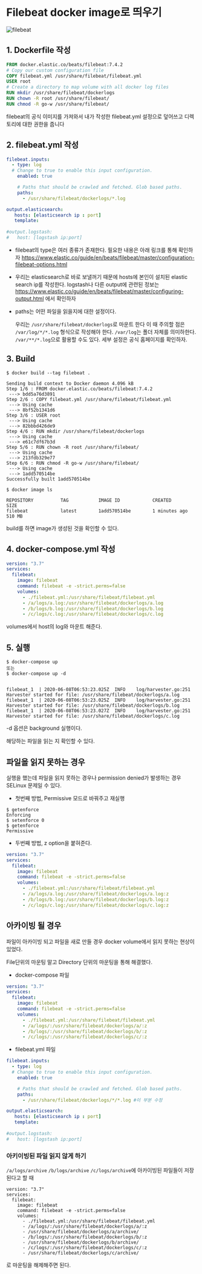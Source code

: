 # Filebeat docker image로 띄우기

![filebeat](https://user-images.githubusercontent.com/28971015/84012009-dc62f600-a9b1-11ea-9f30-26cd704782de.png)

## 1. Dockerfile 작성

```dockerfile
FROM docker.elastic.co/beats/filebeat:7.4.2
# Copy our custom configuration file
COPY filebeat.yml /usr/share/filebeat/filebeat.yml
USER root
# Create a directory to map volume with all docker log files
RUN mkdir /usr/share/filebeat/dockerlogs
RUN chown -R root /usr/share/filebeat/
RUN chmod -R go-w /usr/share/filebeat/
```

filebeat의 공식 이미지를 가져와서 내가 작성한 filebeat.yml 설정으로 덮어쓰고 디렉토리에 대한 권한을 줍니다

## 2. filebeat.yml 작성

```yaml
filebeat.inputs:
  - type: log
  # Change to true to enable this input configuration.
    enabled: true

    # Paths that should be crawled and fetched. Glob based paths.
    paths:
      - /usr/share/filebeat/dockerlogs/*.log

output.elasticsearch:
   hosts: [elasticsearch ip : port]
   template:
   
#output.logstash:
#   host: [logstash ip:port]

```

- filebeat의 type은 여러 종류가 존재한다. 필요한 내용은 아래 링크를 통해 확인하자
  https://www.elastic.co/guide/en/beats/filebeat/master/configuration-filebeat-options.html 

- 우리는 elasticsearch로 바로 보낼꺼기 때문에 hosts에 본인이 설치된 elastic search ip를 작성한다.
  logstash나 다른 output에 관련된 정보는 https://www.elastic.co/guide/en/beats/filebeat/master/configuring-output.html 에서 확인하자

- paths는 어떤 파일을 읽을지에 대한 설정이다.

  우리는 `/usr/share/filebeat/dockerlogs`로 마운트 한다
  이 때 주의할 점은 `/var/log/*/*.log` 형식으로 작성해야 한다. `/var/log`는 폴더 자체를 의미하한다.
  `/var/**/*.log`으로 활용할 수도 있다. 세부 설정은 공식 홈페이지를 확인하자.

## 3. Build

```shell
$ docker build --tag filebeat .

Sending build context to Docker daemon 4.096 kB
Step 1/6 : FROM docker.elastic.co/beats/filebeat:7.4.2
 ---> bdd5a76d3891
Step 2/6 : COPY filebeat.yml /usr/share/filebeat/filebeat.yml
 ---> Using cache
 ---> 8bf52b1341d6
Step 3/6 : USER root
 ---> Using cache
 ---> 82bbbd426de9
Step 4/6 : RUN mkdir /usr/share/filebeat/dockerlogs
 ---> Using cache
 ---> e61c7df67b3d
Step 5/6 : RUN chown -R root /usr/share/filebeat/
 ---> Using cache
 ---> 213fdb329e77
Step 6/6 : RUN chmod -R go-w /usr/share/filebeat/
 ---> Using cache
 ---> 1add570514be
Successfully built 1add570514be

$ docker image ls 

REPOSITORY          TAG           IMAGE ID            CREATED             SIZE
filebeat            latest        1add570514be        1 minutes ago      510 MB
```

build를 하면 image가 생성된 것을 확인할 수 있다.



## 4. docker-compose.yml 작성

```yaml
version: "3.7"
services:
  filebeat:
    image: filebeat
    command: filebeat -e -strict.perms=false
    volumes:
      - ./filebeat.yml:/usr/share/filebeat/filebeat.yml
      - /a/logs/a.log:/usr/share/filebeat/dockerlogs/a.log
      - /b/logs/b.log:/usr/share/filebeat/dockerlogs/b.log
      - /c/logs/c.log:/usr/share/filebeat/dockerlogs/c.log
```

volumes에서 host의 log와 마운트 해준다.



## 5. 실행

```shell
$ docker-compose up
또는
$ docker-compose up -d


filebeat_1  | 2020-06-08T06:53:23.025Z  INFO    log/harvester.go:251    Harvester started for file: /usr/share/filebeat/dockerlogs/a.log
filebeat_1  | 2020-06-08T06:53:23.025Z  INFO    log/harvester.go:251    Harvester started for file: /usr/share/filebeat/dockerlogs/b.log
filebeat_1  | 2020-06-08T06:53:23.027Z  INFO    log/harvester.go:251    Harvester started for file: /usr/share/filebeat/dockerlogs/c.log
```

-d 옵션은 background 실행이다.

해당하는 파일을 읽는 지 확인할 수 있다.



## 파일을 읽지 못하는 경우

실행을 했는데 파일을 읽지 못하는 경우나 permission denied가 발생하는 경우 SELinux 문제일 수 있다.

- 첫번째 방법, Permissive 모드로 바꿔주고 재실행

```shell
$ getenforce
Enforcing
$ setenforce 0
$ getenforce
Permissive
```

- 두번째 방법, z option을 붙혀준다.

```yaml
version: "3.7"
services:
  filebeat:
    image: filebeat
    command: filebeat -e -strict.perms=false
    volumes:
      - ./filebeat.yml:/usr/share/filebeat/filebeat.yml
      - /a/logs/a.log:/usr/share/filebeat/dockerlogs/a.log:z
      - /b/logs/b.log:/usr/share/filebeat/dockerlogs/b.log:z
      - /c/logs/c.log:/usr/share/filebeat/dockerlogs/c.log:z
```

## 

## 아카이빙 될 경우

파일이 아카이빙 되고 파일을 새로 만들 경우 docker volume에서 읽지 못하는 현상이 있었다.

File단위의 마운팅 말고 Directory 단위의 마운팅을 통해 해결했다.

- docker-compose 파일

```yml
version: "3.7"
services:
  filebeat:
    image: filebeat
    command: filebeat -e -strict.perms=false
    volumes:
      - ./filebeat.yml:/usr/share/filebeat/filebeat.yml
      - /a/logs/:/usr/share/filebeat/dockerlogs/a/:z
      - /b/logs/:/usr/share/filebeat/dockerlogs/b/:z
      - /c/logs/:/usr/share/filebeat/dockerlogs/c/:z
```

- filebeat.yml 파일

```yaml
filebeat.inputs:
  - type: log
  # Change to true to enable this input configuration.
    enabled: true

    # Paths that should be crawled and fetched. Glob based paths.
    paths:
      - /usr/share/filebeat/dockerlogs/*/*.log #이 부분 수정

output.elasticsearch:
   hosts: [elasticsearch ip : port]
   template:
   
#output.logstash:
#   host: [logstash ip:port]
```

### 아키이빙된  파일 읽지 않게 하기

`/a/logs/archive` `/b/logs/archive` `/c/logs/archive`에 아카이빙된 파일들이 저장된다고 할 때

```
version: "3.7"
services:
  filebeat:
    image: filebeat
    command: filebeat -e -strict.perms=false
    volumes:
      - ./filebeat.yml:/usr/share/filebeat/filebeat.yml
      - /a/logs/:/usr/share/filebeat/dockerlogs/a/:z
      - /usr/share/filebeat/dockerlogs/a/archive/
      - /b/logs/:/usr/share/filebeat/dockerlogs/b/:z
      - /usr/share/filebeat/dockerlogs/b/archive/
      - /c/logs/:/usr/share/filebeat/dockerlogs/c/:z
      - /usr/share/filebeat/dockerlogs/c/archive/
```

로 마운팅을 해제해주면 된다.
